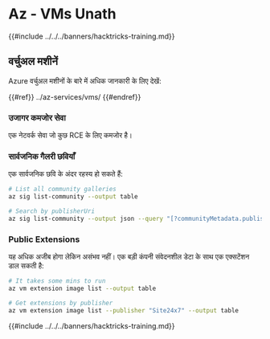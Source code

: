 # Az - VMs Unath

{{#include ../../../banners/hacktricks-training.md}}

## वर्चुअल मशीनें

Azure वर्चुअल मशीनों के बारे में अधिक जानकारी के लिए देखें:

{{#ref}}
../az-services/vms/
{{#endref}}

### उजागर कमजोर सेवा

एक नेटवर्क सेवा जो कुछ RCE के लिए कमजोर है।

### सार्वजनिक गैलरी छवियाँ

एक सार्वजनिक छवि के अंदर रहस्य हो सकते हैं:
```bash
# List all community galleries
az sig list-community --output table

# Search by publisherUri
az sig list-community --output json --query "[?communityMetadata.publisherUri=='https://3nets.io']"
```
### Public Extensions

यह अधिक अजीब होगा लेकिन असंभव नहीं। एक बड़ी कंपनी संवेदनशील डेटा के साथ एक एक्सटेंशन डाल सकती है:
```bash
# It takes some mins to run
az vm extension image list --output table

# Get extensions by publisher
az vm extension image list --publisher "Site24x7" --output table
```
{{#include ../../../banners/hacktricks-training.md}}
